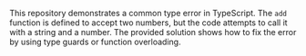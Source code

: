 This repository demonstrates a common type error in TypeScript. The `add` function is defined to accept two numbers, but the code attempts to call it with a string and a number. The provided solution shows how to fix the error by using type guards or function overloading.